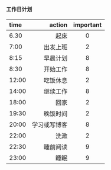 #### 工作日计划
| time | action | important |
| :------| ------: | :------: |
| 6.30 | 起床 | 0 |
| 7:00 | 出发上班 | 2 |
| 8:15 | 早晨计划 | 8 |
| 8:30 | 开始工作 | 8 |
| 12:00 | 吃饭休息 | 2 |
| 14:00 | 继续工作 | 8 |
| 18:00 | 回家 | 2 |
| 19:30 | 晚饭时间 | 2 |
| 20:00 | 学习或写博客 | 8 |
| 22:00 | 洗漱 | 2 |
| 22:30 | 睡前阅读 | 9 |
| 23:00 | 睡眠 | 9 |

